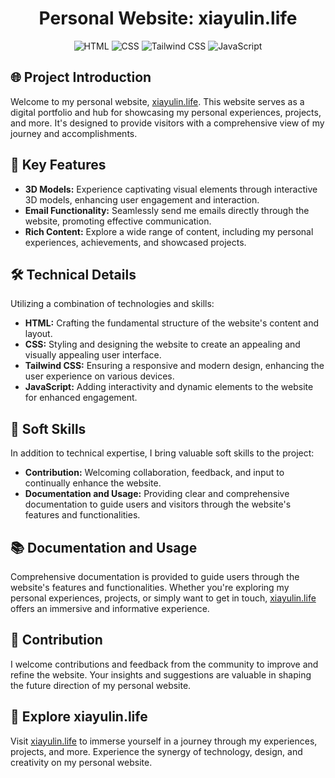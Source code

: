 <h1 align="center" id="title">Personal Website: xiayulin.life</h1>

<p align="center">
  <img src="https://img.shields.io/badge/HTML-Website%20Structure-blue" alt="HTML">
  <img src="https://img.shields.io/badge/CSS-Style%20and%20Design-blue" alt="CSS">
  <img src="https://img.shields.io/badge/Tailwind%20CSS-Responsive%20Design-blue" alt="Tailwind CSS">
  <img src="https://img.shields.io/badge/JavaScript-Interactivity-blue" alt="JavaScript">
  
</p>

## 🌐 Project Introduction

Welcome to my personal website, [xiayulin.life](https://xiayulin.life). This website serves as a digital portfolio and hub for showcasing my personal experiences, projects, and more. It's designed to provide visitors with a comprehensive view of my journey and accomplishments.

## 🎨 Key Features

- **3D Models:** Experience captivating visual elements through interactive 3D models, enhancing user engagement and interaction.
- **Email Functionality:** Seamlessly send me emails directly through the website, promoting effective communication.
- **Rich Content:** Explore a wide range of content, including my personal experiences, achievements, and showcased projects.

## 🛠️ Technical Details

Utilizing a combination of technologies and skills:

- **HTML:** Crafting the fundamental structure of the website's content and layout.
- **CSS:** Styling and designing the website to create an appealing and visually appealing user interface.
- **Tailwind CSS:** Ensuring a responsive and modern design, enhancing the user experience on various devices.
- **JavaScript:** Adding interactivity and dynamic elements to the website for enhanced engagement.

## 🧩 Soft Skills

In addition to technical expertise, I bring valuable soft skills to the project:

- **Contribution:** Welcoming collaboration, feedback, and input to continually enhance the website.
- **Documentation and Usage:** Providing clear and comprehensive documentation to guide users and visitors through the website's features and functionalities.

## 📚 Documentation and Usage

Comprehensive documentation is provided to guide users through the website's features and functionalities. Whether you're exploring my personal experiences, projects, or simply want to get in touch, [xiayulin.life](https://xiayulin.life) offers an immersive and informative experience.

## 🤝 Contribution

I welcome contributions and feedback from the community to improve and refine the website. Your insights and suggestions are valuable in shaping the future direction of my personal website.

## 🌟 Explore xiayulin.life

Visit [xiayulin.life](https://xiayulin.life) to immerse yourself in a journey through my experiences, projects, and more. Experience the synergy of technology, design, and creativity on my personal website.
